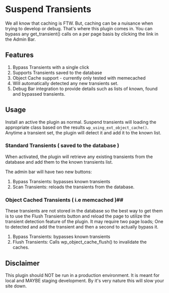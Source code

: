 # Suspend Transients #

We all know that caching is FTW. But, caching can be a nuisance when trying to develop or debug. That's where this plugin comes in.
You can bypass any get_transient() calls on a per page basis by clicking the link in the Admin Bar.

## Features ###
1. Bypass Transients with a single click
2. Supports Transients saved to the database
3. Object Cache support - currently only tested with memecached
4. Will automatically detected any new transients set.
5. Debug Bar integration to provide details such as lists of known, found and bypassed transients.


## Usage ##
Install an active the plugin as normal. Suspend transients will loading the appropriate class based on the results `wp_using_ext_object_cache()`. Anytime a transient set, the plugin will detect it and add it to the
known list.

### Standard Transients ( saved to the database ) ##

When activated, the plugin will retrieve any existing transients from the database and add them to the known transients list.

The admin bar will have two new buttons:

1. Bypass Transients: bypasses known transients
2. Scan Transients: reloads the transients from the database.

### Object Cached Transients ( i.e memcached )##
These transients are not stored in the database so the best way to get them is to use the Flush Transients button and reload the page to utilize the transient detection feature of the plugin.
It may require two page loads; One to detected and add the transient and then a second to actually bypass it.

1. Bypass Transients: bypasses known transients
2. Flush Transients: Calls wp_object_cache_flush() to invalidate the caches.

## Disclaimer ##
This plugin should NOT be run in a production environment. It is meant for local and MAYBE staging development. By it's very nature this will slow 
your site down.
